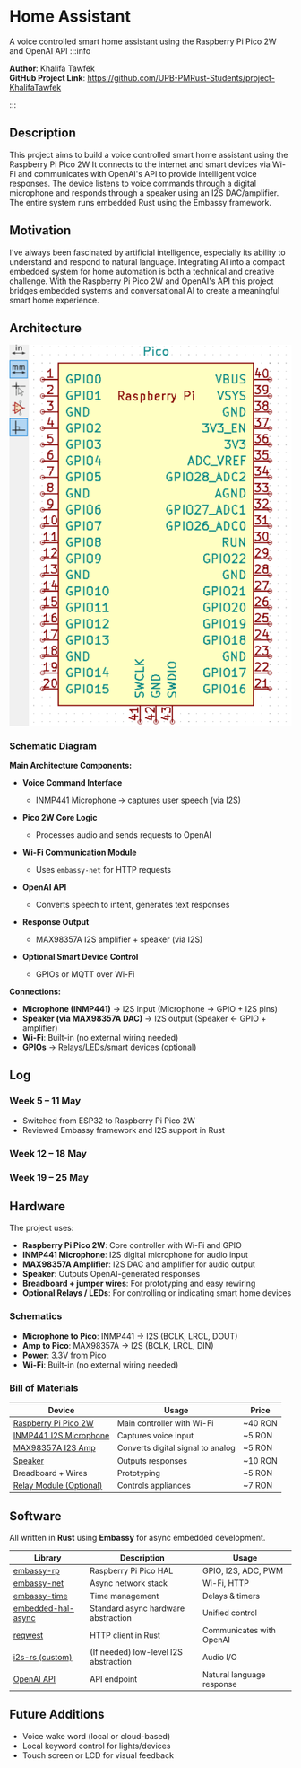 # Home Assistant

A voice controlled smart home assistant using the Raspberry Pi Pico 2W and OpenAI API
:::info 

**Author**: Khalifa Tawfek\
**GitHub Project Link**: https://github.com/UPB-PMRust-Students/project-KhalifaTawfek

:::

## Description

This project aims to build a voice controlled smart home assistant using the Raspberry Pi Pico 2W It connects to the internet and smart devices via Wi-Fi and communicates with OpenAI's API to provide intelligent voice responses. The device listens to voice commands through a digital microphone and responds through a speaker using an I2S DAC/amplifier. The entire system runs embedded Rust using the Embassy framework.

## Motivation

I've always been fascinated by artificial intelligence, especially its ability to understand and respond to natural language. Integrating AI into a compact embedded system for home automation is both a technical and creative challenge. With the Raspberry Pi Pico 2W and OpenAI's API this project bridges embedded systems and conversational AI to create a meaningful smart home experience.

## Architecture

![Schematic diagram](schem.webp)


### Schematic Diagram


**Main Architecture Components:**

* **Voice Command Interface**

  * INMP441 Microphone → captures user speech (via I2S)
* **Pico 2W Core Logic**

  * Processes audio and sends requests to OpenAI
* **Wi-Fi Communication Module**

  * Uses `embassy-net` for HTTP requests
* **OpenAI API**

  * Converts speech to intent, generates text responses
* **Response Output**

  * MAX98357A I2S amplifier + speaker (via I2S)
* **Optional Smart Device Control**

  * GPIOs or MQTT over Wi-Fi

**Connections:**

* **Microphone (INMP441)** → I2S input (Microphone → GPIO + I2S pins)
* **Speaker (via MAX98357A DAC)** → I2S output (Speaker ← GPIO + amplifier)
* **Wi-Fi**: Built-in (no external wiring needed)
* **GPIOs** → Relays/LEDs/smart devices (optional)

## Log

### Week 5 – 11 May

* Switched from ESP32 to Raspberry Pi Pico 2W
* Reviewed Embassy framework and I2S support in Rust

### Week 12 – 18 May


### Week 19 – 25 May



## Hardware

The project uses:

* **Raspberry Pi Pico 2W**: Core controller with Wi-Fi and GPIO
* **INMP441 Microphone**: I2S digital microphone for audio input
* **MAX98357A Amplifier**: I2S DAC and amplifier for audio output
* **Speaker**: Outputs OpenAI-generated responses
* **Breadboard + jumper wires**: For prototyping and easy rewiring
* **Optional Relays / LEDs**: For controlling or indicating smart home devices

### Schematics

* **Microphone to Pico**: INMP441 → I2S (BCLK, LRCL, DOUT)
* **Amp to Pico**: MAX98357A → I2S (BCLK, LRCL, DIN)
* **Power**: 3.3V from Pico
* **Wi-Fi**: Built-in (no external wiring needed)


### Bill of Materials

| Device                                                                                              | Usage                             | Price    |
| --------------------------------------------------------------------------------------------------- | --------------------------------- | -------- |
| [Raspberry Pi Pico 2W](https://www.raspberrypi.com/documentation/microcontrollers/pico-series.html) | Main controller with Wi-Fi        | \~40 RON |
| [INMP441 I2S Microphone](https://www.adafruit.com/product/3421)                                     | Captures voice input              | \~5 RON  |
| [MAX98357A I2S Amp](https://www.adafruit.com/product/3006)                                          | Converts digital signal to analog | \~5 RON  |
| [Speaker](https://www.optimusdigital.ro/)                                                           | Outputs responses                 | \~10 RON |
| Breadboard + Wires                                                                                  | Prototyping                       | \~5 RON  |
| [Relay Module (Optional)](https://www.optimusdigital.ro/)                                           | Controls appliances               | \~7 RON  |

## Software

All written in **Rust** using **Embassy** for async embedded development.

| Library                                                                      | Description                           | Usage                     |
| ---------------------------------------------------------------------------- | ------------------------------------- | ------------------------- |
| [embassy-rp](https://docs.embassy.dev/embassy-rp/git/rp235xb/index.html)     | Raspberry Pi Pico HAL                 | GPIO, I2S, ADC, PWM       |
| [embassy-net](https://docs.embassy.dev/embassy-net/git/default/index.html)   | Async network stack                   | Wi-Fi, HTTP               |
| [embassy-time](https://docs.embassy.dev/embassy-time/git/default/index.html) | Time management                       | Delays & timers           |
| [embedded-hal-async](https://docs.rs/embedded-hal-async/)                    | Standard async hardware abstraction   | Unified control           |
| [reqwest](https://docs.rs/reqwest/)                                          | HTTP client in Rust                   | Communicates with OpenAI  |
| [i2s-rs (custom)](https://github.com/)                                       | (If needed) low-level I2S abstraction | Audio I/O                 |
| [OpenAI API](https://platform.openai.com/docs)                               | API endpoint                          | Natural language response |

## Future Additions

* Voice wake word (local or cloud-based)
* Local keyword control for lights/devices
* Touch screen or LCD for visual feedback

